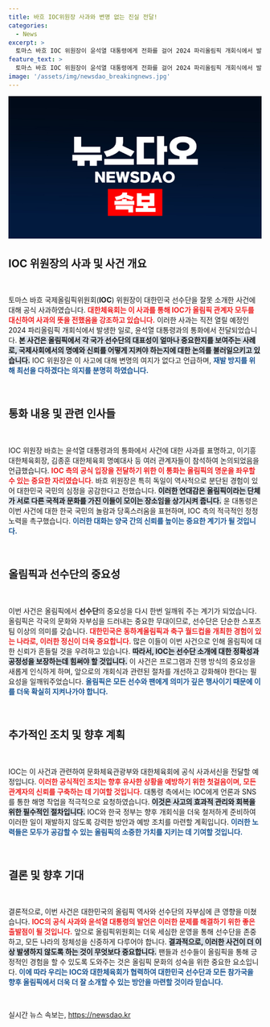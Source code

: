 ```yaml
---
title: 바흐 IOC위원장 사과와 변명 없는 진실 전달!
categories:
  - News
excerpt: >
  토마스 바흐 IOC 위원장이 윤석열 대통령에게 전화를 걸어 2024 파리올림픽 개회식에서 발생한 선수단 소개 오류에 대해 사과했습니다. 바흐는 깊은 사과와 재발 방지를 약속하며, 대한민국 국민의 이해를 구했습니다.
feature_text: >
  토마스 바흐 IOC 위원장이 윤석열 대통령에게 전화를 걸어 2024 파리올림픽 개회식에서 발생한 선수단 소개 오류에 대해 사과했습니다. 바흐는 깊은 사과와 재발 방지를 약속하며, 대한민국 국민의 이해를 구했습니다.
image: '/assets/img/newsdao_breakingnews.jpg'
---
```


<p><img src="/assets/img/newsdao_breakingnews.jpg" alt="koreaapp 속보" /></p>

<h2 data-ke-size="size26">IOC 위원장의 사과 및 사건 개요</h2>

<p data-ke-size="size16">&nbsp;</p>

<p>토마스 바흐 국제올림픽위원회(<b>IOC</b>) 위원장이 대한민국 선수단을 잘못 소개한 사건에 대해 공식 사과하였습니다. <b><span style="color: #ee2323;">대한체육회는 이 사과를 통해 IOC가 올림픽 관계자 모두를 대신하여 사과의 뜻을 전했음을 강조하고 있습니다.</span></b> 이러한 사과는 직전 열릴 예정인 2024 파리올림픽 개회식에서 발생한 일로, 윤석열 대통령과의 통화에서 전달되었습니다. <b><span style="background-color: #21538527;">본 사건은 올림픽에서 각 국가 선수단의 대표성이 얼마나 중요한지를 보여주는 사례로, 국제사회에서의 명예와 신뢰를 어떻게 지켜야 하는지에 대한 논의를 불러일으키고 있습니다.</span></b> IOC 위원장은 이 사고에 대해 변명의 여지가 없다고 언급하며, <b><span style="color: #1a5490;">재발 방지를 위해 최선을 다하겠다는 의지를 분명히 하였습니다.</span></b></p>

<p data-ke-size="size16">&nbsp;</p>

<h2 data-ke-size="size26">통화 내용 및 관련 인사들</h2>

<p data-ke-size="size16">&nbsp;</p>

<p>IOC 위원장 바흐는 윤석열 대통령과의 통화에서 사건에 대한 사과를 표명하고, 이기흥 대한체육회장, 김종훈 대한체육회 명예대사 등 여러 관계자들이 참석하여 논의되었음을 언급했습니다. <b><span style="color: #ee2323;">IOC 측의 공식 입장을 전달하기 위한 이 통화는 올림픽의 명운을 좌우할 수 있는 중요한 자리였습니다.</span></b> 바흐 위원장은 특히 독일이 역사적으로 분단된 경험이 있어 대한민국 국민의 심정을 공감한다고 전했습니다. <b><span style="background-color: #21538527;">이러한 연대감은 올림픽이라는 단체가 서로 다른 국적과 문화를 가진 이들이 모이는 장소임을 상기시켜 줍니다.</span></b> 윤 대통령은 이번 사건에 대한 한국 국민의 놀람과 당혹스러움을 표현하며, IOC 측의 적극적인 정정 노력을 촉구했습니다. <b><span style="color: #1a5490;">이러한 대화는 양국 간의 신뢰를 높이는 중요한 계기가 될 것입니다.</span></b></p>

<p data-ke-size="size16">&nbsp;</p>

<h2 data-ke-size="size26">올림픽과 선수단의 중요성</h2>

<p data-ke-size="size16">&nbsp;</p>

<p>이번 사건은 올림픽에서 <b>선수단</b>의 중요성을 다시 한번 일깨워 주는 계기가 되었습니다. 올림픽은 각국의 문화와 자부심을 드러내는 중요한 무대이므로, 선수단은 단순한 스포츠 팀 이상의 의미를 갖습니다. <b><span style="color: #ee2323;">대한민국은 동하계올림픽과 축구 월드컵을 개최한 경험이 있는 나라로, 이러한 정신이 더욱 중요합니다.</span></b> 많은 이들이 이번 사건으로 인해 올림픽에 대한 신뢰가 흔들릴 것을 우려하고 있습니다. <b><span style="background-color: #21538527;">따라서, IOC는 선수단 소개에 대한 정확성과 공정성을 보장하는데 힘써야 할 것입니다.</span></b> 이 사건은 프로그램과 진행 방식의 중요성을 새롭게 인식하게 하며, 앞으로의 개회식과 관련된 절차를 개선하고 강화해야 한다는 필요성을 일깨워주었습니다. <b><span style="color: #1a5490;">올림픽은 모든 선수와 팬에게 의미가 깊은 행사이기 때문에 이를 더욱 확실히 지켜나가야 합니다.</span></b></p>

<p data-ke-size="size16">&nbsp;</p>

<h2 data-ke-size="size26">추가적인 조치 및 향후 계획</h2>

<p data-ke-size="size16">&nbsp;</p>

<p>IOC는 이 사건과 관련하여 문화체육관광부와 대한체육회에 공식 사과서신을 전달할 예정입니다. <b><span style="color: #ee2323;">이러한 공식적인 조치는 향후 유사한 상황을 예방하기 위한 첫걸음이며, 모든 관계자의 신뢰를 구축하는 데 기여할 것입니다.</span></b> 대통령 측에서는 IOC에게 언론과 SNS를 통한 해명 작업을 적극적으로 요청하였습니다. <b><span style="background-color: #21538527;">이것은 사고의 효과적 관리와 회복을 위한 필수적인 절차입니다.</span></b> IOC와 한국 정부는 향후 개회식을 더욱 철저하게 준비하여 이러한 일이 재발하지 않도록 강력한 방안과 예방 조치를 마련할 계획입니다. <b><span style="color: #1a5490;">이러한 노력들은 모두가 공감할 수 있는 올림픽의 소중한 가치를 지키는 데 기여할 것입니다.</span></b></p>

<p data-ke-size="size16">&nbsp;</p>

<h2 data-ke-size="size26">결론 및 향후 기대</h2>

<p data-ke-size="size16">&nbsp;</p>

<p>결론적으로, 이번 사건은 대한민국의 올림픽 역사와 선수단의 자부심에 큰 영향을 미쳤습니다. <b><span style="color: #ee2323;">IOC의 공식 사과와 윤석열 대통령의 발언은 이러한 문제를 해결하기 위한 좋은 출발점이 될 것입니다.</span></b> 앞으로 올림픽위원회는 더욱 세심한 운영을 통해 선수단을 존중하고, 모든 나라의 정체성을 신중하게 다루어야 합니다. <b><span style="background-color: #21538527;">결과적으로, 이러한 사건이 더 이상 발생하지 않도록 하는 것이 무엇보다 중요합니다.</span></b> 팬들과 선수들이 올림픽을 통해 긍정적인 경험을 할 수 있도록 도와주는 것은 올림픽 문화의 성숙을 위한 중요한 요소입니다. <b><span style="color: #1a5490;">이에 따라 우리는 IOC와 대한체육회가 협력하여 대한민국 선수단과 모든 참가국을 향후 올림픽에서 더욱 더 잘 소개할 수 있는 방안을 마련할 것이라 믿습니다.</span></b></p>

<p data-ke-size="size16">&nbsp;</p>
실시간 뉴스 속보는, <a href="https://newsdao.kr" rel="dofollow">https://newsdao.kr</a>


